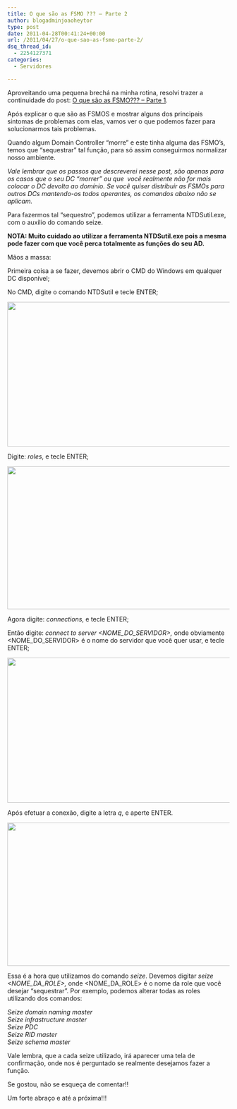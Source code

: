 ```yaml
---
title: O que são as FSMO ??? – Parte 2
author: blogadminjoaoheytor
type: post
date: 2011-04-28T00:41:24+00:00
url: /2011/04/27/o-que-sao-as-fsmo-parte-2/
dsq_thread_id:
  - 2254127371
categories:
  - Servidores

---
```

Aproveitando uma pequena brechá na minha rotina, resolvi trazer a continuidade do post: [O que são as FSMO??? &#8211; Parte 1][1].

Após explicar o que são as FSMOS e mostrar alguns dos principais sintomas de problemas com elas, vamos ver o que podemos fazer para solucionarmos tais problemas.

Quando algum Domain Controller &#8220;morre&#8221; e este tinha alguma das FSMO&#8217;s, temos que &#8220;sequestrar&#8221; tal função, para só assim conseguirmos normalizar nosso ambiente.

_Vale lembrar que os passos que descreverei nesse post, são apenas para os casos que o seu DC &#8220;morrer&#8221; ou que  você realmente não for mais colocar o DC devolta ao domínio. Se você quiser distribuir as FSMOs para outros DCs mantendo-os todos operantes, os comandos abaixo não se aplicam._

Para fazermos tal &#8220;sequestro&#8221;, podemos utilizar a ferramenta NTDSutil.exe, com o auxilio do comando seize.

**NOTA: Muito cuidado ao utilizar a ferramenta NTDSutil.exe pois a mesma pode fazer com que você perca totalmente as funções do seu AD.**

Mãos a massa:

Primeira coisa a se fazer, devemos abrir o CMD do Windows em qualquer DC disponível;

No CMD, digite o comando NTDSutil e tecle ENTER;

<img loading="lazy" class="aligncenter size-full wp-image-343" title="FSMO000" src="/img/sites/4/2011/04/FSMO000.png" alt="" width="665" height="328" /> 

Digite: _roles_, e tecle ENTER;

<img loading="lazy" class="aligncenter size-full wp-image-344" title="FSMO001" src="/img/sites/4/2011/04/FSMO001.png" alt="" width="664" height="324" /> 

Agora digite: _connections_, e tecle ENTER;

Então digite: _connect to server <NOME\_DO\_SERVIDOR>,_ onde obviamente <NOME\_DO\_SERVIDOR> é o nome do servidor que você quer usar, e tecle ENTER;

<img loading="lazy" class="aligncenter size-full wp-image-345" title="FSMO002" src="/img/sites/4/2011/04/FSMO002.png" alt="" width="666" height="329" /> 

Após efetuar a conexão, digite a letra _q_, e aperte ENTER.

<img loading="lazy" class="aligncenter size-full wp-image-346" title="FSMO003" src="/img/sites/4/2011/04/FSMO003.png" alt="" width="664" height="325" /> 

Essa é a hora que utilizamos do comando _seize_. Devemos digitar _seize <NOME\_DA\_ROLE>,_ onde <NOME\_DA\_ROLE> é o nome da role que você desejar &#8220;sequestrar&#8221;. Por exemplo, podemos alterar todas as roles utilizando dos comandos:

_Seize domain naming master_  
_Seize infrastructure master_  
_Seize PDC_  
_Seize RID master_  
_Seize schema master_

Vale lembra, que a cada seize utilizado, irá aparecer uma tela de confirmação, onde nos é perguntado se realmente desejamos fazer a função.

Se gostou, não se esqueça de comentar!!

Um forte abraço e até a próxima!!!

 [1]: http://www.joaoheytor.com/o-que-sao-as-fsmo-parte-1/